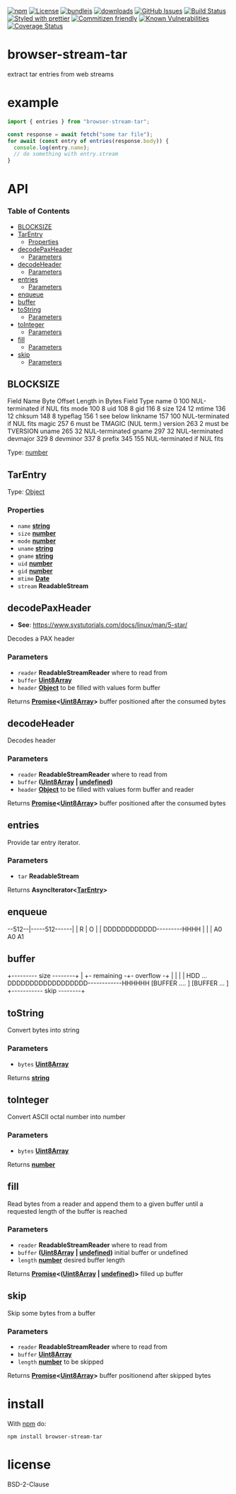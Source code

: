 [![npm](https://img.shields.io/npm/v/browser-stream-tar.svg)](https://www.npmjs.com/package/browser-stream-tar)
[![License](https://img.shields.io/badge/License-BSD%203--Clause-blue.svg)](https://opensource.org/licenses/BSD-3-Clause)
[![bundlejs](https://deno.bundlejs.com/?q=browser-stream-tar\&badge=detailed)](https://bundlejs.com/?q=browser-stream-tar)
[![downloads](http://img.shields.io/npm/dm/browser-stream-tar.svg?style=flat-square)](https://npmjs.org/package/browser-stream-tar)
[![GitHub Issues](https://img.shields.io/github/issues/k0nsti/browser-stream-tar.svg?style=flat-square)](https://github.com/k0nsti/browser-stream-tar/issues)
[![Build Status](https://img.shields.io/endpoint.svg?url=https%3A%2F%2Factions-badge.atrox.dev%2Fk0nsti%2Fbrowser-stream-tar%2Fbadge\&style=flat)](https://actions-badge.atrox.dev/k0nsti/browser-stream-tar/goto)
[![Styled with prettier](https://img.shields.io/badge/styled_with-prettier-ff69b4.svg)](https://github.com/prettier/prettier)
[![Commitizen friendly](https://img.shields.io/badge/commitizen-friendly-brightgreen.svg)](http://commitizen.github.io/cz-cli/)
[![Known Vulnerabilities](https://snyk.io/test/github/k0nsti/browser-stream-tar/badge.svg)](https://snyk.io/test/github/k0nsti/browser-stream-tar)
[![Coverage Status](https://coveralls.io/repos/k0nsti/browser-stream-tar/badge.svg)](https://coveralls.io/github/k0nsti/browser-stream-tar)

# browser-stream-tar

extract tar entries from web streams

# example

```js
import { entries } from "browser-stream-tar";

const response = await fetch("some tar file");
for await (const entry of entries(response.body)) {
  console.log(entry.name);
  // do something with entry.stream
}
```

# API

<!-- Generated by documentation.js. Update this documentation by updating the source code. -->

### Table of Contents

*   [BLOCKSIZE](#blocksize)
*   [TarEntry](#tarentry)
    *   [Properties](#properties)
*   [decodePaxHeader](#decodepaxheader)
    *   [Parameters](#parameters)
*   [decodeHeader](#decodeheader)
    *   [Parameters](#parameters-1)
*   [entries](#entries)
    *   [Parameters](#parameters-2)
*   [enqueue](#enqueue)
*   [buffer](#buffer)
*   [toString](#tostring)
    *   [Parameters](#parameters-3)
*   [toInteger](#tointeger)
    *   [Parameters](#parameters-4)
*   [fill](#fill)
    *   [Parameters](#parameters-5)
*   [skip](#skip)
    *   [Parameters](#parameters-6)

## BLOCKSIZE

Field Name   Byte Offset     Length in Bytes Field Type
name         0               100             NUL-terminated if NUL fits
mode         100             8
uid          108             8
gid          116             8
size         124             12
mtime        136             12
chksum       148             8
typeflag     156             1               see below
linkname     157             100             NUL-terminated if NUL fits
magic        257             6               must be TMAGIC (NUL term.)
version      263             2               must be TVERSION
uname        265             32              NUL-terminated
gname        297             32              NUL-terminated
devmajor     329             8
devminor     337             8
prefix       345             155             NUL-terminated if NUL fits

Type: [number](https://developer.mozilla.org/docs/Web/JavaScript/Reference/Global_Objects/Number)

## TarEntry

Type: [Object](https://developer.mozilla.org/docs/Web/JavaScript/Reference/Global_Objects/Object)

### Properties

*   `name` **[string](https://developer.mozilla.org/docs/Web/JavaScript/Reference/Global_Objects/String)**&#x20;
*   `size` **[number](https://developer.mozilla.org/docs/Web/JavaScript/Reference/Global_Objects/Number)**&#x20;
*   `mode` **[number](https://developer.mozilla.org/docs/Web/JavaScript/Reference/Global_Objects/Number)**&#x20;
*   `uname` **[string](https://developer.mozilla.org/docs/Web/JavaScript/Reference/Global_Objects/String)**&#x20;
*   `gname` **[string](https://developer.mozilla.org/docs/Web/JavaScript/Reference/Global_Objects/String)**&#x20;
*   `uid` **[number](https://developer.mozilla.org/docs/Web/JavaScript/Reference/Global_Objects/Number)**&#x20;
*   `gid` **[number](https://developer.mozilla.org/docs/Web/JavaScript/Reference/Global_Objects/Number)**&#x20;
*   `mtime` **[Date](https://developer.mozilla.org/docs/Web/JavaScript/Reference/Global_Objects/Date)**&#x20;
*   `stream` **ReadableStream**&#x20;

## decodePaxHeader

*   **See**: <https://www.systutorials.com/docs/linux/man/5-star/>

Decodes a PAX header

### Parameters

*   `reader` **ReadableStreamReader** where to read from
*   `buffer` **[Uint8Array](https://developer.mozilla.org/docs/Web/JavaScript/Reference/Global_Objects/Uint8Array)**&#x20;
*   `header` **[Object](https://developer.mozilla.org/docs/Web/JavaScript/Reference/Global_Objects/Object)** to be filled with values form buffer

Returns **[Promise](https://developer.mozilla.org/docs/Web/JavaScript/Reference/Global_Objects/Promise)<[Uint8Array](https://developer.mozilla.org/docs/Web/JavaScript/Reference/Global_Objects/Uint8Array)>** buffer positioned after the consumed bytes

## decodeHeader

Decodes header

### Parameters

*   `reader` **ReadableStreamReader** where to read from
*   `buffer` **([Uint8Array](https://developer.mozilla.org/docs/Web/JavaScript/Reference/Global_Objects/Uint8Array) | [undefined](https://developer.mozilla.org/docs/Web/JavaScript/Reference/Global_Objects/undefined))**&#x20;
*   `header` **[Object](https://developer.mozilla.org/docs/Web/JavaScript/Reference/Global_Objects/Object)** to be filled with values form buffer and reader

Returns **[Promise](https://developer.mozilla.org/docs/Web/JavaScript/Reference/Global_Objects/Promise)<[Uint8Array](https://developer.mozilla.org/docs/Web/JavaScript/Reference/Global_Objects/Uint8Array)>** buffer positioned after the consumed bytes

## entries

Provide tar entry iterator.

### Parameters

*   `tar` **ReadableStream**&#x20;

Returns **AsyncIterator<[TarEntry](#tarentry)>**&#x20;

## enqueue

\--512--|-----512------|
|  R |     O   |
|
DDDDDDDDDDDD---------HHHH
|    |         |
A0   A0        A1

## buffer

+--------- size --------+
|         +- remaining -+- overflow -+
|         |             |            |
HDD ... DDDDDDDDDDDDDDDDDD------------HHHHHH
\[BUFFER .... ]             \[BUFFER ... ]
+-----------  skip --------+

## toString

Convert bytes into string

### Parameters

*   `bytes` **[Uint8Array](https://developer.mozilla.org/docs/Web/JavaScript/Reference/Global_Objects/Uint8Array)**&#x20;

Returns **[string](https://developer.mozilla.org/docs/Web/JavaScript/Reference/Global_Objects/String)**&#x20;

## toInteger

Convert ASCII octal number into number

### Parameters

*   `bytes` **[Uint8Array](https://developer.mozilla.org/docs/Web/JavaScript/Reference/Global_Objects/Uint8Array)**&#x20;

Returns **[number](https://developer.mozilla.org/docs/Web/JavaScript/Reference/Global_Objects/Number)**&#x20;

## fill

Read bytes from a reader and append them to a given buffer until a requested length of the buffer is reached

### Parameters

*   `reader` **ReadableStreamReader** where to read from
*   `buffer` **([Uint8Array](https://developer.mozilla.org/docs/Web/JavaScript/Reference/Global_Objects/Uint8Array) | [undefined](https://developer.mozilla.org/docs/Web/JavaScript/Reference/Global_Objects/undefined))** initial buffer or undefined
*   `length` **[number](https://developer.mozilla.org/docs/Web/JavaScript/Reference/Global_Objects/Number)** desired buffer length

Returns **[Promise](https://developer.mozilla.org/docs/Web/JavaScript/Reference/Global_Objects/Promise)<([Uint8Array](https://developer.mozilla.org/docs/Web/JavaScript/Reference/Global_Objects/Uint8Array) | [undefined](https://developer.mozilla.org/docs/Web/JavaScript/Reference/Global_Objects/undefined))>** filled up buffer

## skip

Skip some bytes from a buffer

### Parameters

*   `reader` **ReadableStreamReader** where to read from
*   `buffer` **[Uint8Array](https://developer.mozilla.org/docs/Web/JavaScript/Reference/Global_Objects/Uint8Array)**&#x20;
*   `length` **[number](https://developer.mozilla.org/docs/Web/JavaScript/Reference/Global_Objects/Number)** to be skipped

Returns **[Promise](https://developer.mozilla.org/docs/Web/JavaScript/Reference/Global_Objects/Promise)<[Uint8Array](https://developer.mozilla.org/docs/Web/JavaScript/Reference/Global_Objects/Uint8Array)>** buffer positionend after skipped bytes

# install

With [npm](http://npmjs.org) do:

```shell
npm install browser-stream-tar
```

# license

BSD-2-Clause
